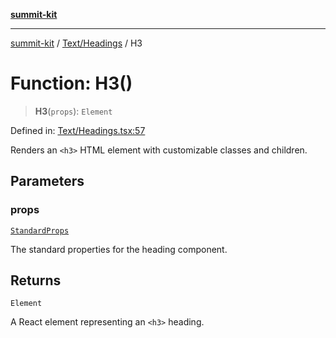 [**summit-kit**](../../../README.md)

***

[summit-kit](../../../modules.md) / [Text/Headings](../README.md) / H3

# Function: H3()

> **H3**(`props`): `Element`

Defined in: [Text/Headings.tsx:57](https://github.com/andrewgremlich/summit-kit/blob/879fe038da4060c7d5beebe217d6169be640991f/src/react/Text/Headings.tsx#L57)

Renders an `<h3>` HTML element with customizable classes and children.

## Parameters

### props

[`StandardProps`](../../../Types/general/type-aliases/StandardProps.md)

The standard properties for the heading component.

## Returns

`Element`

A React element representing an `<h3>` heading.
